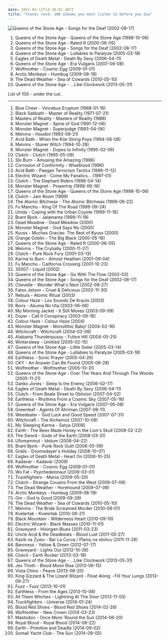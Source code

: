 ```yaml
---
date: 2021-04-12T13:39:01.487Z
title: "stoner rock: 100 albums you must listen to before you die"
---
```

![Queens of the Stone Age - Songs for the Deaf (2002-08-17)](https://img.discogs.com/AT2tNE2lhg4JQ8ofozdmX6k650s=/fit-in/600x525/filters:strip_icc():format(jpeg):mode_rgb():quality(90)/discogs-images/R-545617-1129796340.jpeg.jpg "Queens of the Stone Age - Songs for the Deaf (2002-08-17)")
<ol class="albums">
<li data-cover="http://coverartarchive.org/release/1c6604be-6d67-3152-a7c5-ea526e377d41/12185159321-500.jpg" data-tags="stoner rock" role="button">Queens of the Stone Age - Queens of the Stone Age (1998-10-06)</li>
<li data-cover="http://coverartarchive.org/release/76acfd13-61b9-424b-9087-86b1f4e4f13c/7629907572-500.jpg" data-tags="stoner rock" role="button">Queens of the Stone Age - Rated R (2000-06-05)</li>
<li data-cover="https://img.discogs.com/AT2tNE2lhg4JQ8ofozdmX6k650s=/fit-in/600x525/filters:strip_icc():format(jpeg):mode_rgb():quality(90)/discogs-images/R-545617-1129796340.jpeg.jpg" data-tags="stoner rock, rock" role="button">Queens of the Stone Age - Songs for the Deaf (2002-08-17)</li>
<li data-cover="https://img.discogs.com/jBzR_P3-JnpTBSU2IYwpLY9VZK4=/fit-in/600x604/filters:strip_icc():format(jpeg):mode_rgb():quality(90)/discogs-images/R-5330495-1390727105-4933.jpeg.jpg" data-tags="stoner rock, rock, alternative rock" role="button">Queens of the Stone Age - Lullabies to Paralyze (2005-03-18)</li>
<li data-cover="https://img.discogs.com/Cr51MwOudaSojupQ5v1KBoHYtFE=/fit-in/600x450/filters:strip_icc():format(jpeg):mode_rgb():quality(90)/discogs-images/R-1655801-1448876667-9552.jpeg.jpg" data-tags="alternative rock, stoner rock, rock, garage rock" role="button">Eagles of Death Metal - Death By Sexy (2006-04-11)</li>
<li data-cover="http://coverartarchive.org/release/c0669f4f-b490-49b7-b4cd-40f9a4d84438/3257047799-500.jpg" data-tags="stoner rock, rock" role="button">Queens of the Stone Age - Era Vulgaris (2007-06-08)</li>
<li data-cover="https://img.discogs.com/VhYpdoLF60HMd744Ts3Po_g2_9Q=/fit-in/600x591/filters:strip_icc():format(jpeg):mode_rgb():quality(90)/discogs-images/R-2303810-1557425250-3633.jpeg.jpg" data-tags="hard rock, rock, stoner rock" role="button">Wolfmother - Cosmic Egg (2009-01-01)</li>
<li data-cover="http://coverartarchive.org/release/0b1b5da2-82ca-3593-8271-f1236a732613/15846225993-500.jpg" data-tags="psychedelic rock, indie rock" role="button">Arctic Monkeys - Humbug (2009-08-19)</li>
<li data-cover="https://img.discogs.com/HoZf6cV2xCWO7qKeok3yhsITTFQ=/fit-in/600x595/filters:strip_icc():format(jpeg):mode_rgb():quality(90)/discogs-images/R-2286337-1274535311.jpeg.jpg" data-tags="garage rock" role="button">The Dead Weather - Sea of Cowards (2010-05-10)</li>
<li data-cover="http://coverartarchive.org/release/96a359ac-6bb0-4f15-a2d6-9657bbc7b9b6/7420819394-500.jpg" data-tags="stoner rock, alternative rock" role="button">Queens of the Stone Age - ...Like Clockwork (2013-05-31)</li>
</ol>
List of 100 - under the cut.
<!-- more -->

_________________

<ol class="albums">
<li data-cover="http://coverartarchive.org/release/473711eb-af58-3041-852f-652554dd67a0/19844937707-500.jpg" data-tags="blues rock, psychedelic rock, 60s, hard rock" role="button">
Blue Cheer - Vincebus Eruptum (1968-01-16)
</li>
<li data-cover="https://img.discogs.com/ufnpzsAn_QpNXewfMCVhseGe29Y=/fit-in/600x975/filters:strip_icc():format(jpeg):mode_rgb():quality(90)/discogs-images/R-15842342-1598801261-2743.jpeg.jpg" data-tags="heavy metal" role="button">
Black Sabbath - Master of Reality (1971-07-21)
</li>
<li data-cover="https://img.discogs.com/Z6bHRL2vt_5nlmVKwZR1gj3a4B0=/fit-in/600x590/filters:strip_icc():format(jpeg):mode_rgb():quality(90)/discogs-images/R-867567-1363886815-3787.jpeg.jpg" data-tags="stoner rock" role="button">
Masters of Reality - Masters of Reality (1988)
</li>
<li data-cover="https://img.discogs.com/Q2rq_XlwSX_VPHleZ5J4BJilcyg=/fit-in/500x497/filters:strip_icc():format(jpeg):mode_rgb():quality(90)/discogs-images/R-565195-1132346436.jpeg.jpg" data-tags="stoner rock" role="button">
Monster Magnet - Spine of God (1991-12-06)
</li>
<li data-cover="http://coverartarchive.org/release/bb5971ce-3fbc-3c98-b308-02b692a4fe2e/10754782956-500.jpg" data-tags="stoner rock" role="button">
Monster Magnet - Superjudge (1993-04-06)
</li>
<li data-cover="https://img.discogs.com/PyL0yruRYNuqkpe9YHdsjjod9d8=/fit-in/600x433/filters:strip_icc():format(jpeg):mode_rgb():quality(90)/discogs-images/R-11515346-1517703332-9906.jpeg.jpg" data-tags="grunge" role="button">
Melvins - Houdini (1993-09-21)
</li>
<li data-cover="http://coverartarchive.org/release/14e8adef-dc7e-4f7b-9c79-80af627ea817/7846949504-500.jpg" data-tags="sludge, doom metal" role="button">
Acid Bath - When the Kite String Pops (1994-08-08)
</li>
<li data-cover="http://coverartarchive.org/release/450a2f27-bd33-439c-ac3b-1e6861076399/15857977884-500.jpg" data-tags="grunge, stoner rock" role="button">
Melvins - Stoner Witch (1994-10-28)
</li>
<li data-cover="http://coverartarchive.org/release/5bcc44c8-ac6e-4f54-a0ff-98897d26a934/3003155696-500.jpg" data-tags="stoner rock" role="button">
Monster Magnet - Dopes to Infinity (1995-02-06)
</li>
<li data-cover="http://coverartarchive.org/release/405117f7-3460-48af-bd1e-66d758a4282f/13487671732-500.jpg" data-tags="stoner rock" role="button">
Clutch - Clutch (1995-05-09)
</li>
<li data-cover="https://img.discogs.com/Zqy0iud98Vj46YzHpmLQ6iGkm1Q=/fit-in/600x600/filters:strip_icc():format(jpeg):mode_rgb():quality(90)/discogs-images/R-667228-1145379565.jpeg.jpg" data-tags="stoner rock" role="button">
Slo Burn - Amusing the Amazing (1996)
</li>
<li data-cover="http://coverartarchive.org/release/ac665057-4edf-4e12-9157-aa57abdc32c7/6513527640-500.jpg" data-tags="stoner rock, heavy metal" role="button">
Corrosion of Conformity - Wiseblood (1996)
</li>
<li data-cover="http://coverartarchive.org/release/4512ec2a-f833-4be5-85d3-b2007639bcef/5651025580-500.jpg" data-tags="sludge" role="button">
Acid Bath - Paegan Terrorism Tactics (1996-11-12)
</li>
<li data-cover="http://coverartarchive.org/release/2c342114-869e-404c-a43d-34a3a6247a8f/1587703828-500.jpg" data-tags="doom metal" role="button">
Electric Wizard - Come My Fanatics... (1997-01)
</li>
<li data-cover="http://coverartarchive.org/release/ef5aa6bc-dfdf-4b1d-bf8d-96f785ef5dfc/18650235841-500.jpg" data-tags="stoner rock" role="button">
Clutch - The Elephant Riders (1998-04-14)
</li>
<li data-cover="http://coverartarchive.org/release/b55114c5-e463-35cb-b86d-da284aefede5/24919222054-500.jpg" data-tags="hard rock, stoner rock, stoner metal" role="button">
Monster Magnet - Powertrip (1998-06-16)
</li>
<li data-cover="http://coverartarchive.org/release/1c6604be-6d67-3152-a7c5-ea526e377d41/12185159321-500.jpg" data-tags="stoner rock" role="button">
Queens of the Stone Age - Queens of the Stone Age (1998-10-06)
</li>
<li data-cover="https://img.discogs.com/16qApHScNcFc1G9v9R35mr3cqIg=/fit-in/600x598/filters:strip_icc():format(jpeg):mode_rgb():quality(90)/discogs-images/R-857872-1174003739.jpeg.jpg" data-tags="stoner rock" role="button">
Clutch - Jam Room (1999)
</li>
<li data-cover="http://coverartarchive.org/release/ca5fae8d-f6de-4cca-ac62-321f9879ea85/17685151740-500.jpg" data-tags="stoner rock" role="button">
The Atomic Bitchwax - The Atomic Bitchwax (1999-06-22)
</li>
<li data-cover="https://img.discogs.com/iKg6hUVGnfSdWEkYQZjbVqscA2c=/fit-in/590x590/filters:strip_icc():format(jpeg):mode_rgb():quality(90)/discogs-images/R-1078025-1190410055.jpeg.jpg" data-tags="stoner rock" role="button">
Fu Manchu - King Of The Road (1999-09-24)
</li>
<li data-cover="http://coverartarchive.org/release/4fca8d42-4b65-4eb8-a8c6-2614b7d0232d/12135983823-500.jpg" data-tags="stoner rock" role="button">
Unida - Coping with the Urban Coyote (1999-11-16)
</li>
<li data-cover="https://img.discogs.com/Zx9KvTQ5-h9USAaAm1yzsOhjEkM=/fit-in/400x400/filters:strip_icc():format(jpeg):mode_rgb():quality(90)/discogs-images/R-579052-1319949276.jpeg.jpg" data-tags="stoner rock" role="button">
Brant Bjork - Jalamanta (1999-11-19)
</li>
<li data-cover="http://coverartarchive.org/release/24dacf69-5e1a-4b39-807c-99a31a79fbe5/7409904023-500.jpg" data-tags="psychedelic, stoner rock" role="button">
Dead Meadow - Dead Meadow (2000)
</li>
<li data-cover="http://coverartarchive.org/release/085ca322-9ece-4c71-b936-1eae919c832e/20172723282-500.jpg" data-tags="stoner rock, hard rock, heavy metal" role="button">
Monster Magnet - God Says No (2000)
</li>
<li data-cover="http://coverartarchive.org/release/a1cf9c2a-306b-332c-b9d1-0089dd09fd09/8267282082-500.jpg" data-tags="stoner rock" role="button">
Kyuss - Muchas Gracias: The Best of Kyuss (2000)
</li>
<li data-cover="http://coverartarchive.org/release/9e562937-1e92-37ae-8ac6-4591c54cfc5e/9744471681-500.jpg" data-tags="stoner rock, stoner metal" role="button">
Orange Goblin - The Big Black (2000-05-16)
</li>
<li data-cover="http://coverartarchive.org/release/76acfd13-61b9-424b-9087-86b1f4e4f13c/7629907572-500.jpg" data-tags="stoner rock" role="button">
Queens of the Stone Age - Rated R (2000-06-05)
</li>
<li data-cover="http://coverartarchive.org/release/6c800ba5-ec17-4f57-9c11-1ceb4e937440/20851755963-500.jpg" data-tags="noise rock, stoner rock, ipecac" role="button">
Melvins - The Crybaby (2000-11-27)
</li>
<li data-cover="http://coverartarchive.org/release/c7c92eab-c53d-47d0-8ae4-92f22d5e3dd8/9285528262-500.jpg" data-tags="stoner rock" role="button">
Clutch - Pure Rock Fury (2001-03-13)
</li>
<li data-cover="http://coverartarchive.org/release/79a14e6b-aa4e-4a98-87e8-271805a7ef3d/19902690179-500.jpg" data-tags="stoner rock, instrumental" role="button">
Karma to Burn - Almost Heathen (2001-09-04)
</li>
<li data-cover="http://coverartarchive.org/release/30c332b7-1b78-3555-8cfe-79138300bec4/22160678004-500.jpg" data-tags="stoner rock" role="button">
Fu Manchu - California Crossing (2001-10-23)
</li>
<li data-cover="http://coverartarchive.org/release/fae7688b-c019-4d77-9c52-40874dd613b8/12047096121-500.jpg" data-tags="stoner rock" role="button">
35007 - Liquid (2002)
</li>
<li data-cover="https://img.discogs.com/eU8ilXGsZBKlHEqmrBPbpZZw0Yo=/fit-in/350x350/filters:strip_icc():format(jpeg):mode_rgb():quality(90)/discogs-images/R-703682-1372501032-4075.jpeg.jpg" data-tags="queens of the stone age, qotsa" role="button">
Queens of the Stone Age - Go With The Flow (2002-03)
</li>
<li data-cover="https://img.discogs.com/AT2tNE2lhg4JQ8ofozdmX6k650s=/fit-in/600x525/filters:strip_icc():format(jpeg):mode_rgb():quality(90)/discogs-images/R-545617-1129796340.jpeg.jpg" data-tags="stoner rock, rock" role="button">
Queens of the Stone Age - Songs for the Deaf (2002-08-17)
</li>
<li data-cover="http://coverartarchive.org/release/3e5e3a41-9d84-44c0-a574-48cda73cde95/7574819387-500.jpg" data-tags="rock" role="button">
Chevelle - Wonder What's Next (2002-08-27)
</li>
<li data-cover="http://coverartarchive.org/release/15af6e10-c6c3-41be-a85b-6a1fcff39ac7/19824507101-500.jpg" data-tags="stoner rock" role="button">
Fatso Jetson - Cruel & Delicious (2002-11-30)
</li>
<li data-cover="http://coverartarchive.org/release/1ca03d57-3259-4ece-b70d-c85ddc52d9ba/3370495069-500.jpg" data-tags="stoner rock" role="button">
Nebula - Atomic Ritual (2003)
</li>
<li data-cover="http://coverartarchive.org/release/3e987749-bbc4-4e34-bad8-058991f4f696/4558387608-500.jpg" data-tags="stoner rock" role="button">
Colour Haze - Los Sounds De Krauts (2003)
</li>
<li data-cover="https://img.discogs.com/aKa3diJi3OzltEG8-tobhk2bK6o=/fit-in/200x200/filters:strip_icc():format(jpeg):mode_rgb():quality(90)/discogs-images/R-1334231-1210541514.jpeg.jpg" data-tags="stoner rock" role="button">
Boris - Akuma No Uta (2003-06-06)
</li>
<li data-cover="https://img.discogs.com/VJB1rFlOG6ZH8Uq_T0r9BxdfUTQ=/fit-in/600x595/filters:strip_icc():format(jpeg):mode_rgb():quality(90)/discogs-images/R-7107450-1433888454-3100.jpeg.jpg" data-tags="2003, rock" role="button">
My Morning Jacket - It Still Moves (2003-09-09)
</li>
<li data-cover="https://img.discogs.com/uiUhclAt-JbT4y04FBnnIhn1Ldg=/fit-in/584x600/filters:strip_icc():format(jpeg):mode_rgb():quality(90)/discogs-images/R-1858966-1297775023.jpeg.jpg" data-tags="stoner rock" role="button">
Dozer - Call It Conspiracy (2003-09-16)
</li>
<li data-cover="http://coverartarchive.org/release/f892d319-e529-4dac-8aab-5d15f0afd6be/4551682958-500.jpg" data-tags="stoner rock" role="button">
Colour Haze - Colour Haze (2004)
</li>
<li data-cover="http://coverartarchive.org/release/bfed2f95-47b9-300d-b203-8a33e0f0f254/21569978308-500.jpg" data-tags="hard rock" role="button">
Monster Magnet - Monolithic Baby! (2004-02-16)
</li>
<li data-cover="http://coverartarchive.org/release/84229083-dcf9-45e3-921c-37fbd156acd2/24613696838-500.jpg" data-tags="doom metal, stoner rock" role="button">
Witchcraft - Witchcraft (2004-03-08)
</li>
<li data-cover="http://coverartarchive.org/release/a00002f4-2016-48e7-8202-2fdf6946e7de/15485160003-500.jpg" data-tags="stoner rock" role="button">
Alabama Thunderpussy - Fulton Hill (2004-05-25)
</li>
<li data-cover="http://coverartarchive.org/release/c1f34a8e-2823-3430-8938-2739856acb9d/28665316046-500.jpg" data-tags="stoner rock, canadian, favorite, we love you guys" role="button">
Wintersleep - Untitled (2005-02-15)
</li>
<li data-cover="http://coverartarchive.org/release/b5ba6249-8d08-43b9-98dc-0ca2b46d4723/19257280789-500.jpg" data-tags="stoner rock" role="button">
Queens of the Stone Age - Little Sister (2005-03-14)
</li>
<li data-cover="https://img.discogs.com/jBzR_P3-JnpTBSU2IYwpLY9VZK4=/fit-in/600x604/filters:strip_icc():format(jpeg):mode_rgb():quality(90)/discogs-images/R-5330495-1390727105-4933.jpeg.jpg" data-tags="stoner rock, rock, alternative rock" role="button">
Queens of the Stone Age - Lullabies to Paralyze (2005-03-18)
</li>
<li data-cover="http://coverartarchive.org/release/ab4639dd-6ad2-446c-8582-f643c5c2e7db/13036032474-500.jpg" data-tags="stoner rock, psychedelic" role="button">
Earthless - Sonic Prayer (2005-04-26)
</li>
<li data-cover="https://img.discogs.com/r4Ou2t79sl-LO2EMuKG8IASkIO4=/fit-in/600x600/filters:strip_icc():format(jpeg):mode_rgb():quality(90)/discogs-images/R-2426589-1283459376.jpeg.jpg" data-tags="rock, alternative rock, hard rock" role="button">
CKY - An Answer Can Be Found (2005-06-28)
</li>
<li data-cover="http://coverartarchive.org/release/9bd9d999-77e0-48ce-bce9-6096123ffb72/4819622540-500.jpg" data-tags="rock, hard rock" role="button">
Wolfmother - Wolfmother (2005-10-31)
</li>
<li data-cover="http://coverartarchive.org/release/f26dc033-e9f0-43f6-b13f-5f6c943bb43c/3833770633-500.jpg" data-tags="stoner rock, live" role="button">
Queens of the Stone Age - Over The Years And Through The Woods (2005-11-21)
</li>
<li data-cover="http://coverartarchive.org/release/171b8f80-d9c7-3946-832d-381ee4e76e18/14994320946-500.jpg" data-tags="hard rock" role="button">
Danko Jones - Sleep Is the Enemy (2006-02-17)
</li>
<li data-cover="https://img.discogs.com/Cr51MwOudaSojupQ5v1KBoHYtFE=/fit-in/600x450/filters:strip_icc():format(jpeg):mode_rgb():quality(90)/discogs-images/R-1655801-1448876667-9552.jpeg.jpg" data-tags="alternative rock, stoner rock, rock, garage rock" role="button">
Eagles of Death Metal - Death By Sexy (2006-04-11)
</li>
<li data-cover="http://coverartarchive.org/release/d578ccb4-dff9-4ecb-8c74-f161ddb7d722/9184150508-500.jpg" data-tags="stoner rock" role="button">
Clutch - From Beale Street to Oblivion (2007-04-02)
</li>
<li data-cover="http://coverartarchive.org/release/d017c662-5260-4165-96e2-20ec764c83e7/4605462658-500.jpg" data-tags="stoner rock, psychedelic rock" role="button">
Earthless - Rhythms From a Cosmic Sky (2007-05-16)
</li>
<li data-cover="http://coverartarchive.org/release/c0669f4f-b490-49b7-b4cd-40f9a4d84438/3257047799-500.jpg" data-tags="stoner rock, rock" role="button">
Queens of the Stone Age - Era Vulgaris (2007-06-08)
</li>
<li data-cover="http://coverartarchive.org/release/bd9889cf-b1b3-45f3-b6f7-c4655ac6aa17/19914484622-500.jpg" data-tags="stoner rock" role="button">
Greenleaf - Agents Of Ahriman (2007-06-11)
</li>
<li data-cover="http://coverartarchive.org/release/8051bb91-61b6-48b3-8a82-fb8762951829/19909510907-500.jpg" data-tags="stoner metal" role="button">
Weedeater - God Luck and Good Speed (2007-07-31)
</li>
<li data-cover="http://coverartarchive.org/release/2301c536-c102-460d-b055-584c2d082259/19940267441-500.jpg" data-tags="stoner rock" role="button">
Witchcraft - The Alchemist (2007-10-08)
</li>
<li data-cover="https://img.discogs.com/Dkj1ny2hpfEv0tyauL2jnF89ffw=/fit-in/340x340/filters:strip_icc():format(jpeg):mode_rgb():quality(90)/discogs-images/R-1824200-1245800516.jpeg.jpg" data-tags="stoner rock, psychedelic rock, post-rock" role="button">
My Sleeping Karma - Satya (2008)
</li>
<li data-cover="http://coverartarchive.org/release/af17e2e2-6b02-44b8-a848-67c7f66f6803/17517986245-500.jpg" data-tags="drone, instrumental, post-rock" role="button">
Earth - The Bees Made Honey in the Lion's Skull (2008-02-22)
</li>
<li data-cover="http://coverartarchive.org/release/c70dd03b-6166-44c5-8615-3e54b154ea70/3081389429-500.jpg" data-tags="stoner metal" role="button">
The Sword - Gods of the Earth (2008-03-31)
</li>
<li data-cover="https://img.discogs.com/LU3-gs1JtwQ_WWgq5Cac_-nwwEc=/fit-in/400x399/filters:strip_icc():format(jpeg):mode_rgb():quality(90)/discogs-images/R-1435966-1223858516.jpeg.jpg" data-tags="doom metal, stoner metal" role="button">
Ufomammut - Idolum (2008-04-22)
</li>
<li data-cover="https://img.discogs.com/P6-9fztq6cp7hIqDZrz962apgyA=/fit-in/600x600/filters:strip_icc():format(jpeg):mode_rgb():quality(90)/discogs-images/R-1492896-1290337832.jpeg.jpg" data-tags="stoner rock, desert rock" role="button">
Brant Bjork - Punk Rock Guilt (2008-05-09)
</li>
<li data-cover="http://coverartarchive.org/release/b5c392e4-6063-41c6-aa47-71941742141a/28751745990-500.jpg" data-tags="post-rock, stoner rock" role="button">
Grails - Doomsdayer's Holiday (2008-10-07)
</li>
<li data-cover="https://img.discogs.com/cfc9e7fd50d7c9c08931869b95f6849a01d0635d/images/spacer.gif" data-tags="stoner rock, rock" role="button">
Eagles of Death Metal - Heart On (2008-10-25)
</li>
<li data-cover="http://coverartarchive.org/release/a2f109f1-45c8-4692-868f-b4f78d6489d2/8873295893-500.jpg" data-tags="psychedelic rock, stoner rock" role="button">
Kadavar - Kadavar (2009)
</li>
<li data-cover="https://img.discogs.com/VhYpdoLF60HMd744Ts3Po_g2_9Q=/fit-in/600x591/filters:strip_icc():format(jpeg):mode_rgb():quality(90)/discogs-images/R-2303810-1557425250-3633.jpeg.jpg" data-tags="hard rock, rock, stoner rock" role="button">
Wolfmother - Cosmic Egg (2009-01-01)
</li>
<li data-cover="https://img.discogs.com/e_R4FXJF57qycjo5RAiN9EVGAeU=/fit-in/350x350/filters:strip_icc():format(jpeg):mode_rgb():quality(90)/discogs-images/R-1778002-1262903398.jpeg.jpg" data-tags="stoner rock" role="button">
Wo Fat - Psychedelonaut (2009-03-01)
</li>
<li data-cover="http://coverartarchive.org/release/cfe933d8-1a77-4608-ad7a-4c0a4f3cc110/4819338139-500.jpg" data-tags="stoner rock" role="button">
Truckfighters - Mania (2009-05-20)
</li>
<li data-cover="http://coverartarchive.org/release/32a006db-8bb1-429e-9132-db30334d064b/9285752468-500.jpg" data-tags="stoner rock" role="button">
Clutch - Strange Cousins From the West (2009-07-06)
</li>
<li data-cover="http://coverartarchive.org/release/b9573274-4d43-481b-bec6-17730a43cc7d/15491383944-500.jpg" data-tags="garage rock" role="button">
The Dead Weather - Horehound (2009-07-09)
</li>
<li data-cover="http://coverartarchive.org/release/0b1b5da2-82ca-3593-8271-f1236a732613/15846225993-500.jpg" data-tags="psychedelic rock, indie rock" role="button">
Arctic Monkeys - Humbug (2009-08-19)
</li>
<li data-cover="http://coverartarchive.org/release/4d62e8fb-5371-33b0-aac7-c5ab0d956329/11089715437-500.jpg" data-tags="stoner rock, psychedelic, stoner metal" role="button">
Om - God Is Good (2009-09-29)
</li>
<li data-cover="https://img.discogs.com/HoZf6cV2xCWO7qKeok3yhsITTFQ=/fit-in/600x595/filters:strip_icc():format(jpeg):mode_rgb():quality(90)/discogs-images/R-2286337-1274535311.jpeg.jpg" data-tags="garage rock" role="button">
The Dead Weather - Sea of Cowards (2010-05-10)
</li>
<li data-cover="http://coverartarchive.org/release/618465a4-40c6-4041-a8d4-90ead3a62515/1604002336-500.jpg" data-tags="stoner rock" role="button">
Melvins - The Bride Screamed Murder (2010-06-01)
</li>
<li data-cover="http://coverartarchive.org/release/595b9588-f969-401b-b7ff-0d454e051616/3646610364-500.jpg" data-tags="black metal, black n roll" role="button">
Kvelertak - Kvelertak (2010-06-21)
</li>
<li data-cover="http://coverartarchive.org/release/e0c48004-2ff4-4287-a494-9d9e76a70b51/1977331922-500.jpg" data-tags="alternative, alternative rock, canadian, psychedelic" role="button">
Black Mountain - Wilderness Heart (2010-09-10)
</li>
<li data-cover="http://coverartarchive.org/release/a7a943ec-37ee-46dd-b419-1a122faca975/3753046833-500.jpg" data-tags="doom metal, stoner metal" role="button">
Electric Wizard - Black Masses (2010-11-01)
</li>
<li data-cover="http://coverartarchive.org/release/d6b7d2c3-7801-4185-ae80-329c7445a73f/2964038960-500.jpg" data-tags="hard rock, stoner rock, blues rock" role="button">
Graveyard - Hisingen Blues (2011-03-23)
</li>
<li data-cover="https://img.discogs.com/gtl5qNER3xek41cu4qfWwbCmX8g=/fit-in/600x604/filters:strip_icc():format(jpeg):mode_rgb():quality(90)/discogs-images/R-3697461-1361292129-3969.jpeg.jpg" data-tags="hard rock, doom metal, psychedelic rock" role="button">
Uncle Acid & the Deadbeats - Blood Lust (2011-05-27)
</li>
<li data-cover="http://coverartarchive.org/release/cff6a8f2-54ec-4ff4-a1d9-e2c4fcd550b1/9786705377-500.jpg" data-tags="rock, alternative, hard rock, stoner rock, kazik, litza" role="button">
Kazik na Żywo - Bar La Curva / Plamy na słońcu (2011-11-28)
</li>
<li data-cover="http://coverartarchive.org/release/2f14078e-cc9a-44c4-ac66-78dc4d182235/25038495680-500.jpg" data-tags="progressive metal" role="button">
Baroness - Yellow & Green (2012-07-17)
</li>
<li data-cover="http://coverartarchive.org/release/7ffd99fa-4e2b-4dd2-aca7-edbabf6803a5/3330588150-500.jpg" data-tags="rock, hard rock, stoner rock, psychedelic rock" role="button">
Graveyard - Lights Out (2012-10-26)
</li>
<li data-cover="https://img.discogs.com/7d9wmnfgoQ0Z2tP7HP1RFbMlHTE=/fit-in/500x500/filters:strip_icc():format(jpeg):mode_rgb():quality(90)/discogs-images/R-4382663-1363429379-2623.jpeg.jpg" data-tags="stoner rock" role="button">
Clutch - Earth Rocker (2013-03-19)
</li>
<li data-cover="http://coverartarchive.org/release/96a359ac-6bb0-4f15-a2d6-9657bbc7b9b6/7420819394-500.jpg" data-tags="stoner rock, alternative rock" role="button">
Queens of the Stone Age - ...Like Clockwork (2013-05-31)
</li>
<li data-cover="http://coverartarchive.org/release/307ef051-1f4b-4eab-a2dc-1a39cd1bda87/4672282351-500.jpg" data-tags="metal, stoner rock, doom metal" role="button">
Jex Thoth - Blood Moon Rise (2013-06-15)
</li>
<li data-cover="http://coverartarchive.org/release/89729a97-708f-4e2a-a409-b367986b2f88/6184523207-500.jpg" data-tags="stoner rock" role="button">
Vista Chino - Peace (2013-08-20)
</li>
<li data-cover="http://coverartarchive.org/release/89a1bb84-f8e8-4cd5-83ca-a38317a41a98/6705416996-500.jpg" data-tags="alternative rock, indie rock, stoner rock, psychedelic, space rock, psychedelic rock, trip, lsd, ss, flightless records, flightless" role="button">
King Gizzard & The Lizard Wizard - Float Along - Fill Your Lungs (2013-09-27)
</li>
<li data-cover="http://coverartarchive.org/release/2be2a198-cb9a-4f00-848f-bcfaebb034e3/5355867457-500.jpg" data-tags="garage rock, psychedelic rock" role="button">
Fuzz - Fuzz (2013-10-01)
</li>
<li data-cover="http://coverartarchive.org/release/0dddeade-8f37-4413-8d3c-2db25e0e2e36/5478722467-500.jpg" data-tags="stoner rock" role="button">
Earthless - From the Ages (2013-10-08)
</li>
<li data-cover="http://coverartarchive.org/release/0982a7ba-812d-4dd8-9c9f-fbf70841e1b5/7360844668-500.jpg" data-tags="rock, psychedelic rock" role="button">
All Them Witches - Lightning At The Door (2013-11-05)
</li>
<li data-cover="http://coverartarchive.org/release/6f1a3283-7daf-42ab-86ec-b7e6b4759910/9036715548-500.jpg" data-tags="stoner rock" role="button">
Truckfighters - Universe (2014-01-24)
</li>
<li data-cover="http://coverartarchive.org/release/041ad0da-07b6-40ae-a244-c3264743d14d/13585344129-500.jpg" data-tags="indie, rock, british, alternative, alternative rock, indie rock, female vocalists, stoner rock, garage rock" role="button">
Blood Red Shoes - Blood Red Shoes (2014-02-26)
</li>
<li data-cover="http://coverartarchive.org/release/5e95bc9f-7a42-4541-b67f-e7468ffdd260/6849391101-500.jpg" data-tags="stoner rock, hard rock" role="button">
Wolfmother - New Crown (2014-03-23)
</li>
<li data-cover="http://coverartarchive.org/release/02296e21-5894-43d0-9e33-b31570165b3d/7305419871-500.jpg" data-tags="progressive metal" role="button">
Mastodon - Once More 'Round the Sun (2014-06-20)
</li>
<li data-cover="http://coverartarchive.org/release/30683b1f-e4df-46f7-a170-2de84a5f13bf/8137779784-500.jpg" data-tags="rock" role="button">
Royal Blood - Royal Blood (2014-08-22)
</li>
<li data-cover="http://coverartarchive.org/release/3ddecc40-0a49-4651-93f9-37f56039c717/26273077269-500.jpg" data-tags="drone, stoner rock, psychedelic" role="button">
Earth - Primitive and Deadly (2014-09-02)
</li>
<li data-cover="http://coverartarchive.org/release/83ed5295-45ed-42f2-9a11-c288fac06619/8241940089-500.jpg" data-tags="stoner rock, stoner doom metal" role="button">
Somali Yacht Club - The Sun (2014-09-05)
</li>
</ol>